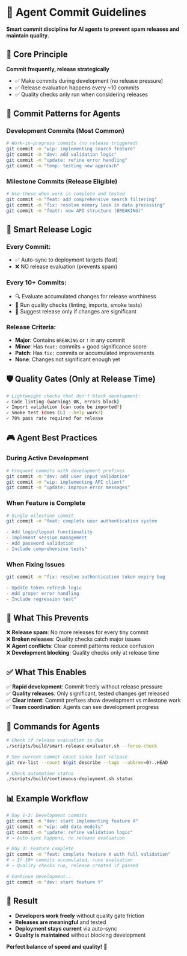 # 🤖 Agent Commit Guidelines

**Smart commit discipline for AI agents to prevent spam releases and maintain quality.**

## 🎯 **Core Principle**

**Commit frequently, release strategically**
- ✅ Make commits during development (no release pressure)  
- ✅ Release evaluation happens every ~10 commits
- ✅ Quality checks only run when considering releases

## 📝 **Commit Patterns for Agents**

### **Development Commits** (Most Common)
```bash
# Work-in-progress commits (no release triggered)
git commit -m "wip: implementing search feature"
git commit -m "dev: add validation logic" 
git commit -m "update: refine error handling"
git commit -m "temp: testing new approach"
```

### **Milestone Commits** (Release Eligible)  
```bash
# Use these when work is complete and tested
git commit -m "feat: add comprehensive search filtering"
git commit -m "fix: resolve memory leak in data processing"
git commit -m "feat!: new API structure (BREAKING)"
```

## 🔄 **Smart Release Logic**

### **Every Commit**:
- ✅ Auto-sync to deployment targets (fast)
- ❌ NO release evaluation (prevents spam)

### **Every 10+ Commits**:
- 🔍 Evaluate accumulated changes for release worthiness
- 🧪 Run quality checks (linting, imports, smoke tests)  
- 🎯 Suggest release only if changes are significant

### **Release Criteria**:
- **Major**: Contains `BREAKING` or `!` in any commit
- **Minor**: Has `feat:` commits + good significance score
- **Patch**: Has `fix:` commits or accumulated improvements
- **None**: Changes not significant enough yet

## 🛡️ **Quality Gates** (Only at Release Time)

```bash
# Lightweight checks that don't block development:
✓ Code linting (warnings OK, errors block)
✓ Import validation (can code be imported?)  
✓ Smoke test (does CLI --help work?)
✓ 70% pass rate required for release
```

## 🎮 **Agent Best Practices**

### **During Active Development**
```bash
# Frequent commits with development prefixes
git commit -m "dev: add user input validation"
git commit -m "wip: implementing API client"
git commit -m "update: improve error messages"
```

### **When Feature is Complete**
```bash
# Single milestone commit
git commit -m "feat: complete user authentication system

- Add login/logout functionality
- Implement session management  
- Add password validation
- Include comprehensive tests"
```

### **When Fixing Issues**
```bash
git commit -m "fix: resolve authentication token expiry bug

- Update token refresh logic
- Add proper error handling
- Include regression test"
```

## 🚨 **What This Prevents**

❌ **Release spam**: No more releases for every tiny commit  
❌ **Broken releases**: Quality checks catch major issues  
❌ **Agent conflicts**: Clear commit patterns reduce confusion  
❌ **Development blocking**: Quality checks only at release time

## ✅ **What This Enables**

✅ **Rapid development**: Commit freely without release pressure  
✅ **Quality releases**: Only significant, tested changes get released  
✅ **Clear intent**: Commit prefixes show development vs milestone work  
✅ **Team coordination**: Agents can see development progress

## 🔧 **Commands for Agents**

```bash
# Check if release evaluation is due
./scripts/build/smart-release-evaluator.sh --force-check

# See current commit count since last release  
git rev-list --count $(git describe --tags --abbrev=0)..HEAD

# Check automation status
./scripts/build/continuous-deployment.sh status
```

## 📊 **Example Workflow**

```bash
# Day 1-2: Development commits
git commit -m "dev: start implementing feature X"
git commit -m "wip: add data models"  
git commit -m "update: refine validation logic"
# → Auto-sync happens, no release evaluation

# Day 3: Feature complete  
git commit -m "feat: complete feature X with full validation"
# → If 10+ commits accumulated, runs evaluation
# → Quality checks run, release created if passed

# Continue development...
git commit -m "dev: start feature Y"
```

## 🎯 **Result**

- **Developers work freely** without quality gate friction
- **Releases are meaningful** and tested
- **Deployment stays current** via auto-sync
- **Quality is maintained** without blocking development

**Perfect balance of speed and quality!** 🚀